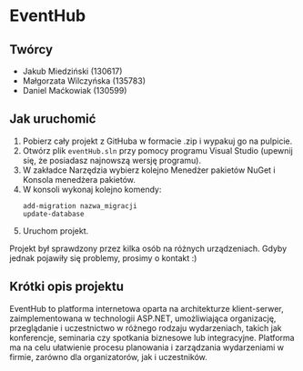 # EventHub

## Twórcy
- Jakub Miedziński (130617)
- Małgorzata Wilczyńska (135783)
- Daniel Maćkowiak (130599)

## Jak uruchomić
1. Pobierz cały projekt z GitHuba w formacie .zip i wypakuj go na pulpicie.
2. Otwórz plik `eventHub.sln` przy pomocy programu Visual Studio (upewnij się, że posiadasz najnowszą wersję programu). 
3. W zakładce Narzędzia wybierz kolejno Menedżer pakietów NuGet i Konsola menedżera pakietów.
4. W konsoli wykonaj kolejno komendy:
    ```
    add-migration nazwa_migracji
    update-database
    ```
5. Uruchom projekt.

Projekt był sprawdzony przez kilka osób na różnych urządzeniach. Gdyby jednak pojawiły się problemy, prosimy o kontakt :)

## Krótki opis projektu
EventHub to platforma internetowa oparta na architekturze klient-serwer, zaimplementowana w technologii ASP.NET, umożliwiająca organizację, przeglądanie i uczestnictwo w różnego rodzaju wydarzeniach, takich jak konferencje, seminaria czy spotkania biznesowe lub integracyjne. Platforma ma na celu ułatwienie procesu planowania i zarządzania wydarzeniami w firmie, zarówno dla organizatorów, jak i uczestników.
